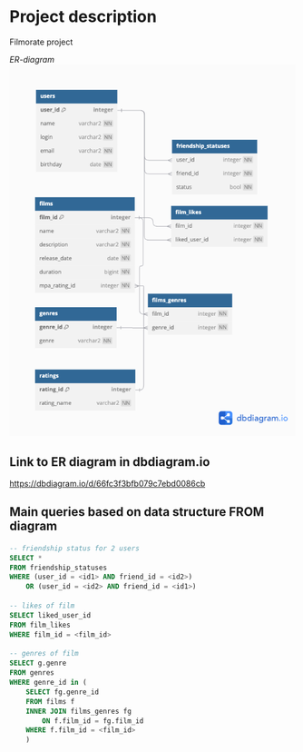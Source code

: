 # Project description

Filmorate project

*ER-diagram*
![ER Diagram](./images/ER_diagram.png)

## Link to ER diagram in dbdiagram.io

https://dbdiagram.io/d/66fc3f3bfb079c7ebd0086cb

## Main queries based on data structure FROM diagram

```sql
-- friendship status for 2 users
SELECT * 
FROM friendship_statuses 
WHERE (user_id = <id1> AND friend_id = <id2>)
    OR (user_id = <id2> AND friend_id = <id1>)

-- likes of film
SELECT liked_user_id 
FROM film_likes 
WHERE film_id = <film_id>

-- genres of film
SELECT g.genre
FROM genres
WHERE genre_id in (
    SELECT fg.genre_id
    FROM films f
    INNER JOIN films_genres fg
        ON f.film_id = fg.film_id
    WHERE f.film_id = <film_id>
    )
```
